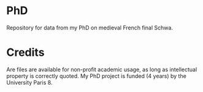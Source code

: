 # PhD
Repository for data from my PhD on medieval French final Schwa.

# Credits
Are files are available for non-profit academic usage, as long as intellectual property is correctly quoted.
My PhD project is funded (4 years) by the University Paris 8.
